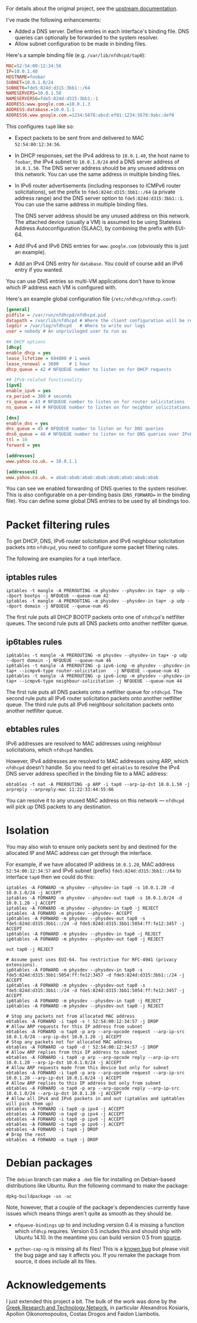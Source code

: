 For details about the original project, see the [upstream documentation](https://www.synnefo.org/docs/nfdhcpd/latest/index.html).

I've made the following enhancements:

- Added a DNS server. Define entries in each interface's binding file. DNS queries can optionally be forwarded to the system resolver.
- Allow subnet configuration to be made in binding files.

Here's a sample binding file (e.g. `/var/lib/nfdhcpd/tap0`):

```ini
MAC=52:54:00:12:34:56
IP=10.0.1.40
HOSTNAME=foobar
SUBNET=10.0.1.0/24
SUBNET6=fde5:824d:d315:3bb1::/64
NAMESERVERS=10.0.1.50
NAMESERVERS6=fde5:824d:d315:3bb1::1
ADDRESS:www.google.com.=10.0.1.3
ADDRESS:database.=10.0.1.1
ADDRESS6:www.google.com.=1234:5678:abcd:ef01:1234:5678:9abc:def0
```

This configures `tap0` like so:

- Expect packets to be sent from and delivered to MAC `52:54:00:12:34:56`.

- In DHCP responses, set the IPv4 address to `10.0.1.40`, the host name to `foobar`, the IPv4 subnet to `10.0.1.0/24` and a DNS server address of `10.0.1.50`. The DNS server address should be any unused address on this network. You can use the same address in multiple binding files.

- In IPv6 router advertisements (including responses to ICMPv6 router solicitations), set the prefix to `fde5:824d:d315:3bb1::/64` (a private address range) and the DNS server option to `fde5:824d:d315:3bb1::1`. You can use the same address in multiple binding files.

  The DNS server address should be any unused address on this network. The attached device (usually a VM) is assumed to be using Stateless Address Autoconfiguration (SLAAC), by combining the prefix with EUI-64.

- Add IPv4 and IPv6 DNS entries for `www.google.com` (obviously this is just an example).

- Add an IPv4 DNS entry for `database`. You could of course add an IPv6 entry if you wanted.

You can use DNS entries so multi-VM applications don't have to know which IP address each VM is configured with.

Here's an example global configuration file (`/etc/nfdhcp/nfdhcp.conf`):

```ini
[general]
pidfile = /var/run/nfdhcpd/nfdhcpd.pid
datapath = /var/lib/nfdhcpd # Where the client configuration will be read from
logdir = /var/log/nfdhcpd   # Where to write our logs
user = nobody # An unprivileged user to run as

## DHCP options
[dhcp]
enable_dhcp = yes
lease_lifetime = 604800 # 1 week
lease_renewal = 3600 	# 1 hour
dhcp_queue = 42 # NFQUEUE number to listen on for DHCP requests

## IPv6-related functionality
[ipv6]
enable_ipv6 = yes
ra_period = 300 # seconds
rs_queue = 43 # NFQUEUE number to listen on for router solicitations
ns_queue = 44 # NFQUEUE number to listen on for neighbor solicitations

[dns]
enable_dns = yes
dns_queue = 45 # NFQUEUE number to listen on for DNS queries
dns6_queue = 46 # NFQUEUE number to listen on for DNS queries over IPv6
ttl = 10
forward = yes

[addresses]
www.yahoo.co.uk. = 10.0.1.1

[addresses6]
www.yahoo.co.uk. = abab:abab:abab:abab:abab:abab:abab:abab
```

You can see we enabled forwarding of DNS queries to the system resolver. This is also configurable on a per-binding basis (`DNS_FORWARD=` in the binding file). You can define some global DNS entries to be used by all bindings too.

# Packet filtering rules

To get DHCP, DNS, IPv6 router solicitation and IPv6 neighbour solicitation packets into `nfdhcpd`, you need to configure some packet filtering rules.

The following are examples for a `tap0` interface.

## iptables rules

```shell
iptables -t mangle -A PREROUTING -m physdev --physdev-in tap+ -p udp --dport bootps -j NFQUEUE --queue-num 42
iptables -t mangle -A PREROUTING -m physdev --physdev-in tap+ -p udp --dport domain -j NFQUEUE --queue-num 45
```

The first rule puts all DHCP BOOTP packets onto one of `nfdhcpd`'s netfilter queues.
The second rule puts all DNS packets onto another netfilter queue.

## ip6tables rules

```shell
ip6tables -t mangle -A PREROUTING -m physdev --physdev-in tap+ -p udp --dport domain -j NFQUEUE --queue-num 46
ip6tables -t mangle -A PREROUTING -p ipv6-icmp -m physdev --physdev-in tap+ --icmpv6-type router-solicitation   -j NFQUEUE --queue-num 43
ip6tables -t mangle -A PREROUTING -p ipv6-icmp -m physdev --physdev-in tap+ --icmpv6-type neighbour-solicitation -j NFQUEUE --queue-num 44
```

The first rule puts all DNS packets onto a netfilter queue for `nfdhcpd`. 
The second rule puts all IPv6 router solicitation packets onto another netfilter queue.
The third rule puts all IPv6 neighbour solicitation packets onto another netfilter queue.

## ebtables rules

IPv6 addresses are resolved to MAC addresses using neighbour solicitations, which `nfdhcpd` handles.

However, IPv4 addresses are resolved to MAC addresses using ARP, which `nfdhcpd` doesn't handle. So you need to get `ebtables` to resolve the IPv4 DNS server address specified in the binding file to a MAC address:

```shell
ebtables -t nat -A PREROUTING -p ARP -i tap0 --arp-ip-dst 10.0.1.50 -j arpreply --arpreply-mac 11:22:33:44:55:66
```

You can resolve it to any unused MAC address on this network &mdash; `nfdhcpd` will pick up DNS packets to any destination.

# Isolation

You may also wish to ensure only packets sent by and destined for the allocated IP and MAC address can get through the interface.

For example, if we have allocated IP address `10.0.1.20`, MAC address `52:54:00:12:34:57` and IPv6 subnet (prefix) `fde5:824d:d315:3bb1::/64` to interface `tap0` then we could do this:

```shell
iptables -A FORWARD -m physdev --physdev-in tap0 -s 10.0.1.20 -d 10.0.1.0/24 -j ACCEPT
iptables -A FORWARD -m physdev --physdev-out tap0 -s 10.0.1.0/24 -d 10.0.1.20 -j ACCEPT
iptables -A FORWARD -m physdev --physdev-in tap0 -j REJECT
iptables -A FORWARD -m physdev --physdev- ACCEPT
ip6tables -A FORWARD -m physdev --physdev-out tap0 -s fde5:824d:d315:3bb1::/24 -d fde5:824d:d315:3bb1:5054:ff:fe12:3457 -j ACCEPT
ip6tables -A FORWARD -m physdev --physdev-in tap0 -j REJECT
ip6tables -A FORWARD -m physdev --physdev-out tap0 -j REJECT

out tap0 -j REJECT

# Assume guest uses EUI-64. Too restrictive for RFC-4941 (privacy extensions).
ip6tables -A FORWARD -m physdev --physdev-in tap0 -s fde5:824d:d315:3bb1:5054:ff:fe12:3457 -d fde5:824d:d315:3bb1::/24 -j ACCEPT
ip6tables -A FORWARD -m physdev --physdev-out tap0 -s fde5:824d:d315:3bb1::/24 -d fde5:824d:d315:3bb1:5054:ff:fe12:3457 -j ACCEPT
ip6tables -A FORWARD -m physdev --physdev-in tap0 -j REJECT
ip6tables -A FORWARD -m physdev --physdev-out tap0 -j REJECT

# Stop any packets not from allocated MAC address
ebtables -A FORWARD -i tap0 -s ! 52:54:00:12:34:57 -j DROP
# Allow ARP requests for this IP address from subnet
ebtables -A FORWARD -o tap0 -p arp --arp-opcode request --arp-ip-src 10.0.1.0/24 --arp-ip-dst 10.0.1.20 -j ACCEPT
# Stop any packets not for allocated MAC address
ebtables -A FORWARD -o tap0 -d ! 52:54:00:12:34:57 -j DROP
# Allow ARP replies from this IP address to subnet
ebtables -A FORWARD -i tap0 -p arp --arp-opcode reply --arp-ip-src 10.0.1.20 --arp-ip-dst 10.0.1.0/24 -j ACCEPT
# Allow ARP requests made from this device but only for subnet
ebtables -A FORWARD -i tap0 -p arp --arp-opcode request --arp-ip-src 10.0.1.20 --arp-ip-dst 10.0.1.0/24 -j ACCEPT
# Allow ARP replies to this IP address but only from subnet
ebtables -A FORWARD -o tap0 -p arp --arp-opcode reply --arp-ip-src 10.0.1.0/24 --arp-ip-dst 10.0.1.20 -j ACCEPT
# Allow all IPv4 and IPv6 packets in and out (iptables and ip6tables will pick them up)
ebtables -A FORWARD -i tap0 -p ipv4 -j ACCEPT
ebtables -A FORWARD -o tap0 -p ipv4 -j ACCEPT
ebtables -A FORWARD -i tap0 -p ipv6 -j ACCEPT
ebtables -A FORWARD -o tap0 -p ipv6 -j ACCEPT
ebtables -A FORWARD -i tap0 -j DROP
# Drop the rest
ebtables -A FORWARD -o tap0 -j DROP
```
# Debian packages

The `debian` branch can make a `.deb` file for installing on Debian-based distributions like Ubuntu. Run the following command to make the package:

```shell
dpkg-buildpackage -us -uc
```

Note, however, that a couple of the package's dependencies currently have issues which means things aren't quite as smooth as they should be.

- `nfqueue-bindings` up to and including version 0.4 is missing a function which `nfdhcp` requires. Version 0.5 includes this and should ship with Ubuntu 14.10. In the meantime you can build version 0.5 from [source](https://launchpad.net/ubuntu/+source/nfqueue-bindings/0.5-1).

- `python-cap-ng` is missing all its files! This is a [known bug](https://bugs.launchpad.net/ubuntu/+source/libcap-ng/+bug/1244384) but please visit the bug page and say it affects you. If you remake the package from source, it does include all its files.

# Acknowledgements

I just extended this project a bit. The bulk of the work was done by the [Greek Research and Technology Network](https://code.grnet.gr/projects/nfdhcpd), in particular Alexandros Kosiaris, Apollon Oikonomopoulos, Costas Drogos and Faidon Liambotis.
